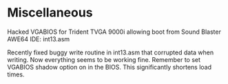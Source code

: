# Miscellaneous

Hacked VGABIOS for Trident TVGA 9000i allowing boot from Sound Blaster AWE64 IDE: int13.asm

Recently fixed buggy write routine in int13.asm that corrupted data when writing. Now everything seems to be working fine. Remember to set VGABIOS shadow option on in the BIOS. This significantly shortens load times.
